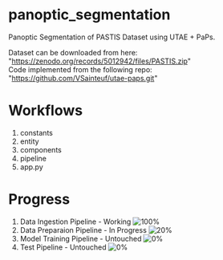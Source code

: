 # panoptic_segmentation
Panoptic Segmentation of PASTIS Dataset using UTAE + PaPs. 

Dataset can be downloaded from here: "https://zenodo.org/records/5012942/files/PASTIS.zip" <br>
Code implemented from the following repo: "https://github.com/VSainteuf/utae-paps.git"

# Workflows

1. constants
2. entity
3. components
4. pipeline
5. app.py


# Progress

1. Data Ingestion Pipeline - Working  ![100%](https://progress-bar.dev/100)
2. Data Preparaion Pipeline - In Progress ![20%](https://progress-bar.dev/20)
3. Model Training Pipeline - Untouched ![0%](https://progress-bar.dev/0)
4. Test Pipeline - Untouched ![0%](https://progress-bar.dev/0)
